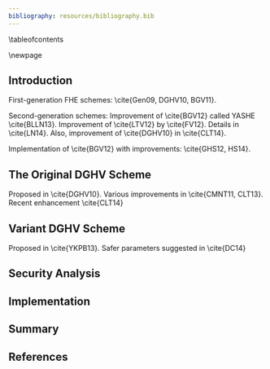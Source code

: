 ```yaml
---
bibliography: resources/bibliography.bib
---
```


\tableofcontents

\newpage

## Introduction

First-generation FHE schemes:
\cite{Gen09, DGHV10, BGV11}.

Second-generation schemes:
Improvement of \cite{BGV12} called YASHE \cite{BLLN13}. Improvement of \cite{LTV12} by \cite{FV12}. Details in \cite{LN14}.
Also, improvement of \cite{DGHV10} in \cite{CLT14}.

Implementation of \cite{BGV12} with improvements: \cite{GHS12, HS14}.

## The Original DGHV Scheme

Proposed in \cite{DGHV10}. Various improvements in \cite{CMNT11, CLT13}. Recent enhancement \cite{CLT14}

## Variant DGHV Scheme

Proposed in \cite{YKPB13}.
Safer parameters suggested in \cite{DC14}

## Security Analysis

## Implementation

## Summary

## References
